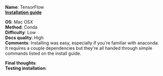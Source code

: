 **Name**: TensorFlow </br>
**[Installation guide](https://www.tensorflow.org/versions/r0.10/get_started/os_setup.html#download-and-setup)**

**OS**: Mac OSX </br>
**Method**: Conda </br>
**Difficulty**: Low</br>
**Docs quality**: High </br>
**Comments**: Installing was easy, especially if you're familiar with anaconda. It requires a couple dependencies but they're all handed through simple commands listed on the install guide. 

**Final thoughts**: </br>
**Testing installation**:
